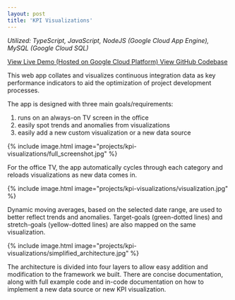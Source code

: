 ```yaml
---
layout: post
title: 'KPI Visualizations'
---
```


*Utilized: TypeScript, JavaScript, NodeJS (Google Cloud App Engine), MySQL (Google Cloud SQL)*

<a href="https://kpi-visualizations-demo.appspot.com">
  View Live Demo (Hosted on Google Cloud Platform) <i class="fa fa-arrow-right" aria-hidden="true"></i>
</a>

<a href="https://github.com/MikeWeiZhou/kpi-visualizations">
  View GitHub Codebase <i class="fa fa-arrow-right" aria-hidden="false"></i>
</a>

This web app collates and visualizes continuous integration data as key performance indicators to aid the optimization of project development processes.

The app is designed with three main goals/requirements:

1. runs on an always-on TV screen in the office
2. easily spot trends and anomalies from visualizations
3. easily add a new custom visualization or a new data source

{% include image.html image="projects/kpi-visualizations/full_screenshot.jpg" %}

For the office TV, the app automatically cycles through each category and reloads visualizations as new data comes in.

{% include image.html image="projects/kpi-visualizations/visualization.jpg" %}

Dynamic moving averages, based on the selected date range, are used to better reflect trends and anomalies. Target-goals (green-dotted lines) and stretch-goals (yellow-dotted lines) are also mapped on the same visualization.

{% include image.html image="projects/kpi-visualizations/simplified_architecture.jpg" %}

The architecture is divided into four layers to allow easy addition and modification to the framework we built. There are concise documentation, along with full example code and in-code documentation on how to implement a new data source or new KPI visualization.